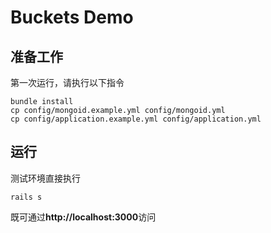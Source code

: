 Buckets Demo
===========

## 准备工作
第一次运行，请执行以下指令
```
bundle install
cp config/mongoid.example.yml config/mongoid.yml
cp config/application.example.yml config/application.yml
```

## 运行
测试环境直接执行
```
rails s
```
既可通过**http://localhost:3000**访问
